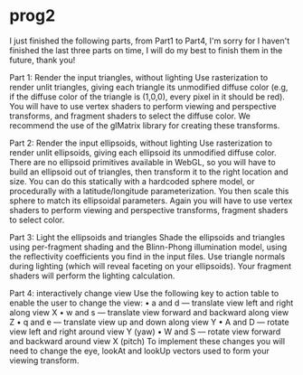 # prog2

I just finished the following parts, from Part1 to Part4, I'm sorry for I haven't finished the last three parts on time, I will do my best to finish them in the future, thank you!

Part 1: Render the input triangles, without lighting
Use rasterization to render unlit triangles, giving each triangle its unmodified diffuse color (e.g, if the diffuse color of the triangle is (1,0,0), every pixel in it should be red). You will have to use vertex shaders to perform viewing and perspective transforms, and fragment shaders to select the diffuse color. We recommend the use of the glMatrix library for creating these transforms.

Part 2: Render the input ellipsoids, without lighting
Use rasterization to render unlit ellipsoids, giving each ellipsoid its unmodified diffuse color. There are no ellipsoid primitives available in WebGL, so you will have to build an ellipsoid out of triangles, then transform it to the right location and size. You can do this statically with a hardcoded sphere model, or procedurally with a latitude/longitude parameterization. You then scale this sphere to match its ellipsoidal parameters. Again you will have to use vertex shaders to perform viewing and perspective transforms, fragment shaders to select color.

Part 3: Light the ellipsoids and triangles
Shade the ellipsoids and triangles using per-fragment shading and the Blinn-Phong illumination model, using the reflectivity coefficients you find in the input files. Use triangle normals during lighting (which will reveal faceting on your ellipsoids). Your fragment shaders will perform the lighting calculation.

Part 4: interactively change view
Use the following key to action table to enable the user to change the view:
• a and d — translate view left and right along view X
• w and s — translate view forward and backward along view Z
• q and e — translate view up and down along view Y
• A and D — rotate view left and right around view Y (yaw)
• W and S — rotate view forward and backward around view X (pitch)
To implement these changes you will need to change the eye, lookAt and lookUp vectors used to form your viewing transform.
